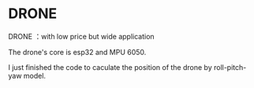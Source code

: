 # DRONE
DRONE ：with low price but wide application

The drone's core is esp32 and MPU 6050.

I just finished the code to caculate the position of the drone by roll-pitch-yaw model.
